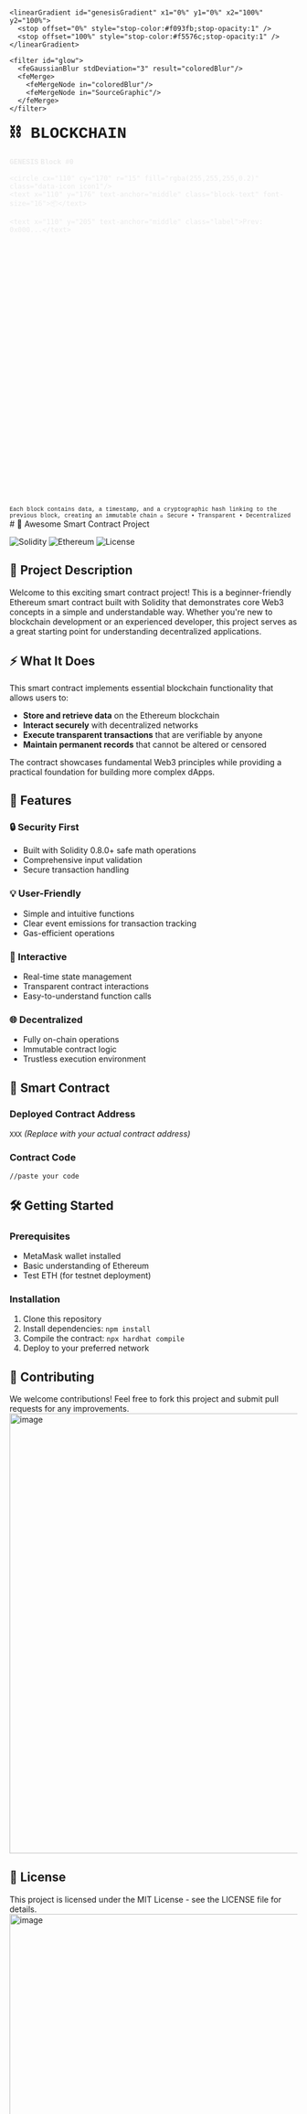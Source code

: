 
<svg viewBox="0 0 800 400" xmlns="http://www.w3.org/2000/svg">
  <defs>
    <linearGradient id="blockGradient" x1="0%" y1="0%" x2="100%" y2="100%">
      <stop offset="0%" style="stop-color:#667eea;stop-opacity:1" />
      <stop offset="100%" style="stop-color:#764ba2;stop-opacity:1" />
    </linearGradient>
    
    <linearGradient id="genesisGradient" x1="0%" y1="0%" x2="100%" y2="100%">
      <stop offset="0%" style="stop-color:#f093fb;stop-opacity:1" />
      <stop offset="100%" style="stop-color:#f5576c;stop-opacity:1" />
    </linearGradient>
    
    <filter id="glow">
      <feGaussianBlur stdDeviation="3" result="coloredBlur"/>
      <feMerge>
        <feMergeNode in="coloredBlur"/>
        <feMergeNode in="SourceGraphic"/>
      </feMerge>
    </filter>
  </defs>
  
  <style>
    .block {
      animation: slideIn 1s ease-out forwards;
      opacity: 0;
    }
    .block1 { animation-delay: 0s; }
    .block2 { animation-delay: 0.3s; }
    .block3 { animation-delay: 0.6s; }
    .block4 { animation-delay: 0.9s; }
    
    .chain-line {
      stroke-dasharray: 60;
      stroke-dashoffset: 60;
      animation: drawLine 0.5s ease-out forwards;
    }
    .line1 { animation-delay: 0.4s; }
    .line2 { animation-delay: 0.7s; }
    .line3 { animation-delay: 1s; }
    
    .hash-text {
      animation: fadeIn 0.5s ease-out forwards;
      opacity: 0;
    }
    .hash1 { animation-delay: 0.5s; }
    .hash2 { animation-delay: 0.8s; }
    .hash3 { animation-delay: 1.1s; }
    .hash4 { animation-delay: 1.4s; }
    
    .data-icon {
      animation: pulse 2s ease-in-out infinite;
    }
    .icon1 { animation-delay: 1.5s; }
    .icon2 { animation-delay: 1.7s; }
    .icon3 { animation-delay: 1.9s; }
    .icon4 { animation-delay: 2.1s; }
    
    @keyframes slideIn {
      from {
        transform: translateY(-30px);
        opacity: 0;
      }
      to {
        transform: translateY(0);
        opacity: 1;
      }
    }
    
    @keyframes drawLine {
      to {
        stroke-dashoffset: 0;
      }
    }
    
    @keyframes fadeIn {
      to {
        opacity: 1;
      }
    }
    
    @keyframes pulse {
      0%, 100% {
        transform: scale(1);
        opacity: 0.8;
      }
      50% {
        transform: scale(1.1);
        opacity: 1;
      }
    }
    
    .title {
      font-family: 'Monaco', 'Courier New', monospace;
      font-size: 28px;
      font-weight: bold;
      fill: #2d3748;
    }
    
    .block-text {
      font-family: 'Monaco', 'Courier New', monospace;
      font-size: 12px;
      fill: white;
      font-weight: bold;
    }
    
    .hash {
      font-family: 'Monaco', 'Courier New', monospace;
      font-size: 9px;
      fill: #4a5568;
    }
    
    .label {
      font-family: 'Monaco', 'Courier New', monospace;
      font-size: 10px;
      fill: #718096;
    }
  </style>
  
  <!-- Title -->
  <text x="400" y="40" text-anchor="middle" class="title">⛓️ BLOCKCHAIN</text>
  
  <!-- Genesis Block -->
  <g class="block block1">
    <rect x="40" y="100" width="140" height="120" rx="8" fill="url(#genesisGradient)" filter="url(#glow)"/>
    <text x="110" y="125" text-anchor="middle" class="block-text">GENESIS</text>
    <text x="110" y="145" text-anchor="middle" class="block-text">Block #0</text>
    
    <circle cx="110" cy="170" r="15" fill="rgba(255,255,255,0.2)" class="data-icon icon1"/>
    <text x="110" y="176" text-anchor="middle" class="block-text" font-size="16">📦</text>
    
    <text x="110" y="205" text-anchor="middle" class="label">Prev: 0x000...</text>
  </g>
  
  <!-- Chain Line 1 -->
  <line x1="180" y1="160" x2="230" y2="160" stroke="#667eea" stroke-width="3" class="chain-line line1"/>
  <polygon points="230,160 223,156 223,164" fill="#667eea" opacity="0">
    <animate attributeName="opacity" from="0" to="1" begin="0.4s" dur="0.3s" fill="freeze"/>
  </polygon>
  
  <!-- Block 1 -->
  <g class="block block2">
    <rect x="230" y="100" width="140" height="120" rx="8" fill="url(#blockGradient)" filter="url(#glow)"/>
    <text x="300" y="125" text-anchor="middle" class="block-text">BLOCK</text>
    <text x="300" y="145" text-anchor="middle" class="block-text">#1</text>
    
    <circle cx="300" cy="170" r="15" fill="rgba(255,255,255,0.2)" class="data-icon icon2"/>
    <text x="300" y="176" text-anchor="middle" class="block-text" font-size="16">💎</text>
    
    <text x="300" y="205" text-anchor="middle" class="label">Prev: 0xa3f...</text>
  </g>
  
  <!-- Chain Line 2 -->
  <line x1="370" y1="160" x2="420" y2="160" stroke="#667eea" stroke-width="3" class="chain-line line2"/>
  <polygon points="420,160 413,156 413,164" fill="#667eea" opacity="0">
    <animate attributeName="opacity" from="0" to="1" begin="0.7s" dur="0.3s" fill="freeze"/>
  </polygon>
  
  <!-- Block 2 -->
  <g class="block block3">
    <rect x="420" y="100" width="140" height="120" rx="8" fill="url(#blockGradient)" filter="url(#glow)"/>
    <text x="490" y="125" text-anchor="middle" class="block-text">BLOCK</text>
    <text x="490" y="145" text-anchor="middle" class="block-text">#2</text>
    
    <circle cx="490" cy="170" r="15" fill="rgba(255,255,255,0.2)" class="data-icon icon3"/>
    <text x="490" y="176" text-anchor="middle" class="block-text" font-size="16">🔐</text>
    
    <text x="490" y="205" text-anchor="middle" class="label">Prev: 0x7b2...</text>
  </g>
  
  <!-- Chain Line 3 -->
  <line x1="560" y1="160" x2="610" y2="160" stroke="#667eea" stroke-width="3" class="chain-line line3"/>
  <polygon points="610,160 603,156 603,164" fill="#667eea" opacity="0">
    <animate attributeName="opacity" from="0" to="1" begin="1s" dur="0.3s" fill="freeze"/>
  </polygon>
  
  <!-- Block 3 -->
  <g class="block block4">
    <rect x="610" y="100" width="140" height="120" rx="8" fill="url(#blockGradient)" filter="url(#glow)"/>
    <text x="680" y="125" text-anchor="middle" class="block-text">BLOCK</text>
    <text x="680" y="145" text-anchor="middle" class="block-text">#3</text>
    
    <circle cx="680" cy="170" r="15" fill="rgba(255,255,255,0.2)" class="data-icon icon4"/>
    <text x="680" y="176" text-anchor="middle" class="block-text" font-size="16">✨</text>
    
    <text x="680" y="205" text-anchor="middle" class="label">Prev: 0x9c1...</text>
  </g>
  
  <!-- Hash values below -->
  <text x="110" y="250" text-anchor="middle" class="hash hash-text hash1">Hash: 0xa3f8b2...</text>
  <text x="300" y="250" text-anchor="middle" class="hash hash-text hash2">Hash: 0x7b2c5e...</text>
  <text x="490" y="250" text-anchor="middle" class="hash hash-text hash3">Hash: 0x9c1d4a...</text>
  <text x="680" y="250" text-anchor="middle" class="hash hash-text hash4">Hash: 0x3e7f92...</text>
  
  <!-- Info Box -->
  <rect x="150" y="290" width="500" height="80" rx="8" fill="#f7fafc" stroke="#cbd5e0" stroke-width="2" opacity="0">
    <animate attributeName="opacity" from="0" to="1" begin="1.6s" dur="0.5s" fill="freeze"/>
  </rect>
  
  <text x="400" y="315" text-anchor="middle" class="label" font-size="11" opacity="0">
    <animate attributeName="opacity" from="0" to="1" begin="1.6s" dur="0.5s" fill="freeze"/>
    Each block contains data, a timestamp, and a cryptographic hash
  </text>
  <text x="400" y="335" text-anchor="middle" class="label" font-size="11" opacity="0">
    <animate attributeName="opacity" from="0" to="1" begin="1.8s" dur="0.5s" fill="freeze"/>
    linking to the previous block, creating an immutable chain
  </text>
  <text x="400" y="355" text-anchor="middle" class="label" font-size="11" font-weight="bold" opacity="0">
    <animate attributeName="opacity" from="0" to="1" begin="2s" dur="0.5s" fill="freeze"/>
    🔗 Secure • Transparent • Decentralized
  </text>
</svg>
# 🚀 Awesome Smart Contract Project

![Solidity](https://img.shields.io/badge/Solidity-0.8.0-blue.svg)
![Ethereum](https://img.shields.io/badge/Ethereum-3C3C3D?logo=ethereum)
![License](https://img.shields.io/badge/License-MIT-green.svg)

## 📖 Project Description

Welcome to this exciting smart contract project! This is a beginner-friendly Ethereum smart contract built with Solidity that demonstrates core Web3 concepts in a simple and understandable way. Whether you're new to blockchain development or an experienced developer, this project serves as a great starting point for understanding decentralized applications.

## ⚡ What It Does

This smart contract implements essential blockchain functionality that allows users to:

- **Store and retrieve data** on the Ethereum blockchain
- **Interact securely** with decentralized networks
- **Execute transparent transactions** that are verifiable by anyone
- **Maintain permanent records** that cannot be altered or censored

The contract showcases fundamental Web3 principles while providing a practical foundation for building more complex dApps.

## 🌟 Features

### 🔒 Security First
- Built with Solidity 0.8.0+ safe math operations
- Comprehensive input validation
- Secure transaction handling

### 💡 User-Friendly
- Simple and intuitive functions
- Clear event emissions for transaction tracking
- Gas-efficient operations

### 🔄 Interactive
- Real-time state management
- Transparent contract interactions
- Easy-to-understand function calls

### 🌐 Decentralized
- Fully on-chain operations
- Immutable contract logic
- Trustless execution environment

## 📜 Smart Contract

### Deployed Contract Address
`XXX` *(Replace with your actual contract address)*

### Contract Code
```solidity
//paste your code
```

## 🛠 Getting Started

### Prerequisites
- MetaMask wallet installed
- Basic understanding of Ethereum
- Test ETH (for testnet deployment)

### Installation
1. Clone this repository
2. Install dependencies: `npm install`
3. Compile the contract: `npx hardhat compile`
4. Deploy to your preferred network

## 🤝 Contributing

We welcome contributions! Feel free to fork this project and submit pull requests for any improvements.
<img width="1728" height="770" alt="image" src="https://github.com/user-attachments/assets/9972b6b6-fe68-479b-aad5-bc1067a2d375" />

## 📄 License

This project is licensed under the MIT License - see the LICENSE file for details.
<img width="1728" height="770" alt="image" src="https://github.com/user-attachments/assets/65e64910-ee71-4bcd-8718-430c099fd35c" />

---
<!-- 🚀 Blockchain Animation Showcase -->

<!-- Shields -->
<p align="center">
  <img src="https://img.shields.io/badge/Blockchain-Animated-brightgreen" alt="Blockchain Animated Badge">
  <img src="https://img.shields.io/badge/Web3-Interactive-blue" alt="Web3 Interactive Badge">
  <img src="https://img.shields.io/badge/Animation-CSS3-orange" alt="Animation CSS3 Badge">
</p>

<div align="center">

  <h2>⛓️ Blockchain in Motion ⛓️</h2>

  <!-- Blockchain Animation Container -->
  <div class="blockchain-animation">
    <div class="chain">
      <div class="block" style="animation-delay: 0s">🔗</div>
      <div class="block" style="animation-delay: 0.5s">🔗</div>
      <div class="block" style="animation-delay: 1s">🔗</div>
      <div class="block" style="animation-delay: 1.5s">🔗</div>
      <div class="block" style="animation-delay: 2s">🔗</div>
    </div>
  </div>

</div>

<h2>🎯 What This Repo Demonstrates</h2>
<p>This repository showcases <strong>animated blockchain concepts</strong> using modern web technologies. Watch as blockchain transactions, blocks, and cryptographic processes come to life through smooth animations!</p>

<h2>✨ Live Animations</h2>

<h3>🔄 Real-time Block Creation</h3>

```mermaid
graph LR
    A[Transaction] --> B[Block Formation]
    B --> C[Hash Generation]
    C --> D[Chain Attachment]
    D --> E[Network Consensus]
